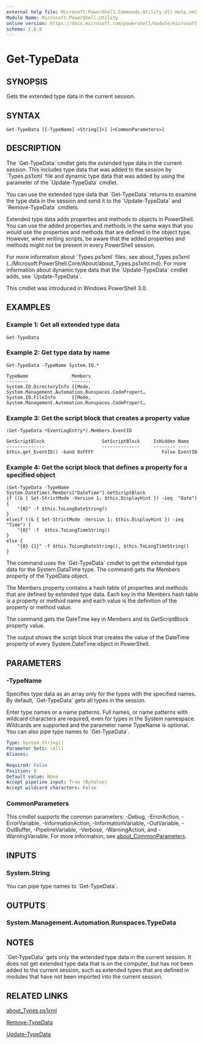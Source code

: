 ```yaml
---
external help file: Microsoft.PowerShell.Commands.Utility.dll-Help.xml
Module Name: Microsoft.PowerShell.Utility
online version: https://docs.microsoft.com/powershell/module/microsoft.powershell.utility/get-typedata?view=powershell-7.1&WT.mc_id=ps-gethelp
schema: 2.0.0
---
```


# Get-TypeData

## SYNOPSIS
Gets the extended type data in the current session.

## SYNTAX

```
Get-TypeData [[-TypeName] <String[]>] [<CommonParameters>]
```

## DESCRIPTION
The \`Get-TypeData\` cmdlet gets the extended type data in the current session.
This includes type data that was added to the session by \`Types.ps1xml\` file and dynamic type data that was added by using the parameter of the \`Update-TypeData\` cmdlet.

You can use the extended type data that \`Get-TypeData\` returns to examine the type data in the session and send it to the \`Update-TypeData\` and \`Remove-TypeData\` cmdlets.

Extended type data adds properties and methods to objects in PowerShell.
You can use the added properties and methods in the same ways that you would use the properties and methods that are defined in the object type.
However, when writing scripts, be aware that the added properties and methods might not be present in every PowerShell session.

For more information about \`Types.ps1xml\` files, see about_Types.ps1xml (../Microsoft.PowerShell.Core/About/about_Types.ps1xml.md).
For more information about dynamic type data that the \`Update-TypeData\` cmdlet adds, see \`Update-TypeData\`.

This cmdlet was introduced in Windows PowerShell 3.0.

## EXAMPLES

### Example 1: Get all extended type data
```
Get-TypeData
```

### Example 2: Get type data by name
```
Get-TypeData -TypeName System.IO.*

TypeName                Members
--------                -------
System.IO.DirectoryInfo {[Mode, System.Management.Automation.Runspaces.CodePropert…
System.IO.FileInfo      {[Mode, System.Management.Automation.Runspaces.CodePropert…
```

### Example 3: Get the script block that creates a property value
```
(Get-TypeData *EventLogEntry*).Members.EventID

GetScriptBlock                     SetScriptBlock     IsHidden Name
--------------                     --------------     -------- ----
$this.get_EventID() -band 0xFFFF                         False EventID
```

### Example 4: Get the script block that defines a property for a specified object
```
(Get-TypeData -TypeName System.DateTime).Members["DateTime"].GetScriptBlock
if ((& { Set-StrictMode -Version 1; $this.DisplayHint }) -ieq  "Date") {
    "{0}" -f $this.ToLongDateString()
}
elseif ((& { Set-StrictMode -Version 1; $this.DisplayHint }) -ieq "Time") {
    "{0}" -f  $this.ToLongTimeString()
}
else {
    "{0} {1}" -f $this.ToLongDateString(), $this.ToLongTimeString()
}
```

The command uses the \`Get-TypeData\` cmdlet to get the extended type data for the System.DataTime type.
The command gets the Members property of the TypeData object.

The Members property contains a hash table of properties and methods that are defined by extended type data.
Each key in the Members hash table is a property or method name and each value is the definition of the property or method value.

The command gets the DateTime key in Members and its GetScriptBlock property value.

The output shows the script block that creates the value of the DateTime property of every System.DateTime object in PowerShell.

## PARAMETERS

### -TypeName
Specifies type data as an array only for the types with the specified names.
By default, \`Get-TypeData\` gets all types in the session.

Enter type names or a name patterns.
Full names, or name patterns with wildcard characters are required, even for types in the System namespace.
Wildcards are supported and the parameter name TypeName is optional.
You can also pipe type names to \`Get-TypeData\`.

```yaml
Type: System.String[]
Parameter Sets: (All)
Aliases:

Required: False
Position: 0
Default value: None
Accept pipeline input: True (ByValue)
Accept wildcard characters: False
```

### CommonParameters
This cmdlet supports the common parameters: -Debug, -ErrorAction, -ErrorVariable, -InformationAction, -InformationVariable, -OutVariable, -OutBuffer, -PipelineVariable, -Verbose, -WarningAction, and -WarningVariable. For more information, see [about_CommonParameters](http://go.microsoft.com/fwlink/?LinkID=113216).

## INPUTS

### System.String
You can pipe type names to \`Get-TypeData\`.

## OUTPUTS

### System.Management.Automation.Runspaces.TypeData
## NOTES
\`Get-TypeData\` gets only the extended type data in the current session.
It does not get extended type data that is on the computer, but has not been added to the current session, such as extended types that are defined in modules that have not been imported into the current session.

## RELATED LINKS

[about_Types.ps1xml]()

[Remove-TypeData]()

[Update-TypeData]()


